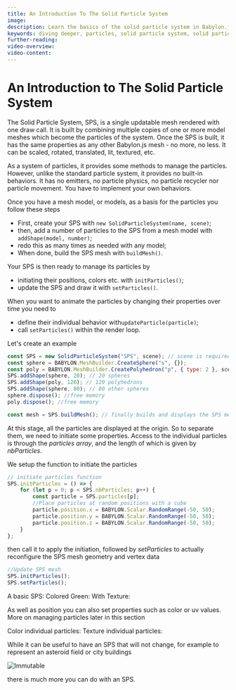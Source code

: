 ```yaml
---
title: An Introduction To The Solid Particle System
image: 
description: Learn the basics of the solid particle system in Babylon.js.
keywords: diving deeper, particles, solid particle system, solid particles
further-reading:
video-overview:
video-content:
---
```


# An Introduction to The Solid Particle System

The Solid Particle System, SPS, is a single updatable mesh rendered with one draw call. It is built by combining multiple copies of one or more model meshes which become the particles of the system. Once the SPS is built, it has the same properties as any other Babylon.js mesh - no more, no less. It can be scaled, rotated, translated, lit, textured, etc.

As a system of particles, it provides some methods to manage the particles. However, unlike the standard particle system, it provides no built-in behaviors. It has no emitters, no particle physics, no particle recycler nor particle movement. You have to implement your own behaviors. 

Once you have a mesh model, or models, as a basis for the particles you follow these steps

- First, create your SPS with `new SolidParticleSystem(name, scene)`;
- then, add a number of particles to the SPS from a mesh model with `addShape(model, number)`;
- redo this as many times as needed with any model;
- When done, build the SPS mesh with `buildMesh()`.

Your SPS is then ready to manage its particles by 

- initiating their positions, colors etc. with `initParticles()`;
- update the SPS and draw it with `setParticles()`.

When you want to animate the particles by changing their properties over time you need to
- define their individual behavior with`updateParticle(particle)`;
- call `setParticles()` within the render loop.

Let's create an example

```javascript
const SPS = new SolidParticleSystem("SPS", scene); // scene is required
const sphere = BABYLON.MeshBuilder.CreateSphere("s", {});
const poly = BABYLON.MeshBuilder.CreatePolyhedron("p", { type: 2 }, scene);
SPS.addShape(sphere, 20); // 20 spheres
SPS.addShape(poly, 120); // 120 polyhedrons
SPS.addShape(sphere, 80); // 80 other spheres
sphere.dispose(); //free memory
poly.dispose(); //free memory

const mesh = SPS.buildMesh(); // finally builds and displays the SPS mesh
```
At this stage, all the particles are displayed at the origin. So to separate them, we need to initiate some properties. Access to the individual particles is through the *particles array*, and the length of which is given by *nbParticles*.

We setup the function to initiate the particles

```javascript
// initiate particles function
SPS.initParticles = () => {
    for (let p = 0; p < SPS.nbParticles; p++) {
        const particle = SPS.particles[p];
        //Place particles at random positions with a cube
      	particle.position.x = BABYLON.Scalar.RandomRange(-50, 50);
        particle.position.y = BABYLON.Scalar.RandomRange(-50, 50);
        particle.position.z = BABYLON.Scalar.RandomRange(-50, 50);
    }
};
```

then call it to apply the initiation, followed by *setParticles* to actually reconfigure the SPS mesh geometry and vertex data

```javascript
//Update SPS mesh
SPS.initParticles();
SPS.setParticles();
```

A basic SPS: <Playground id="#GLZ1PX#1" title="A Basic Solid Particle System" description="Simple example of a basic solid particle system."/>
Colored Green: <Playground id="#GLZ1PX#2" title="Green Colored Solid Particle System" description="Simple example of a green colored solid particle system."/>
With Texture: <Playground id="#GLZ1PX#3" title="Solid Particle System With Textures" description="Simple example of a solid particle system with textures."/>

As well as position you can also set properties such as color or uv values. More on managing particles later in this section

Color individual particles: <Playground id="#GLZ1PX#4" title="Individually Colored Solid Particles" description="Simple example of individually colored solid particles."/>
Texture individual particles: <Playground id="#GLZ1PX#5" title="Individually Textured Solid Particles" description="Simple example of individually textured solid particles"/>

While it can be useful to have an SPS that will not change, for example to represent an asteroid field or city buildings

![Immutable](/img/how_to/Particles/sps1.png)  

there is much more you can do with an SPS.
